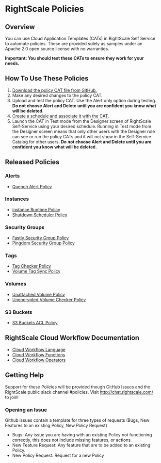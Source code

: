 # RightScale Policies

## Overview

You can use Cloud Application Templates (CATs) in RightScale Self Service to automate policies. These are provided solely as samples under an Apache 2.0 open source license with no warranties.

**Important: You should test these CATs to ensure they work for your needs.**

## How To Use These Policies

1. [Download the policy CAT file from GitHub.](https://github.com/rightscale/policy-cats)
1. Make any desired changes to the policy CAT.
3. Upload and test the policy CAT. Use the Alert only option during testing. **Do not choose Alert and Delete until you are confident you know what will be deleted.**
4. [Create a schedule and associate it with the CAT.](http://docs.rightscale.com/ss/guides/ss_creating_schedules.html)
5. Launch the CAT in Test mode from the Designer screen of RightScale Self-Service using your desired schedule. Running in Test mode from the Designer screen means that only other users with the Designer role can see or run the policy CATs and it will not show in the Self-Service Catalog for other users. **Do not choose Alert and Delete until you are confident you know what will be deleted.**

## Released Policies

### Alerts
 * [Quench Alert Policy](alerts/quench_alert_policy) 

### Instances
 * [Instance Runtime Policy](instances/instance_runtime_policy)
 * [Shutdown Scheduler Policy](instances/shutdown_scheduler)

### Security Groups
 * [Fastly Security Group Policy](security_groups/fastly_security_group_policy)
 * [Pingdom Security Group Policy](security_groups/pingdom_security_group_policy)

### Tags
 * [Tag Checker Policy](tags/tag_checker_policy)
 * [Volume Tag Sync Policy](tags/volume_tag_sync_policy)

### Volumes
 * [Unattached Volume Policy](volumes/unattached_volume_policy)
 * [Unencrypted Volume Checker Policy](volumes/unencrypted_volume_checker_policy)

### S3 Buckets
* [S3 Buckets ACL Policy](s3_buckets/s3_acl_policy)

## RightScale Cloud Workflow Documentation
- [Cloud Workflow Language](http://docs.rightscale.com/ss/reference/rcl/v2/index.html)
- [Cloud Workflow Functions](http://docs.rightscale.com/ss/reference/rcl/v2/ss_RCL_functions.html)
- [Cloud Workflow Operators](http://docs.rightscale.com/ss/reference/rcl/v2/ss_RCL_operators.html)

## Getting Help
Support for these Policies will be provided though GitHub Issues and the RightScale public slack channel #policies.
Visit http://chat.rightscale.com/ to join!

### Opening an Issue
Github issues contain a template for three types of requests (Bugs, New Features to an existing Policy, New Policy Request)

- Bugs: Any issue you are having with an existing Policy not functioning correctly, this does not include missing features, or actions.
- New Feature Request: Any feature that are to be added to an existing Policy. 
- New Policy Request: Request for a new Policy